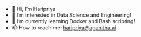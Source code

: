 - 👋 Hi, I’m Haripriya
- 👀 I’m interested in Data Science and Engineering!
- 🌱 I’m currently learning Docker and Bash scripting!
- 📫 How to reach me: haripriya@aganitha.ai

<!---
haripriya51/haripriya51 is a ✨ special ✨ repository because its `README.md` (this file) appears on your GitHub profile.
You can click the Preview link to take a look at your changes.
--->
